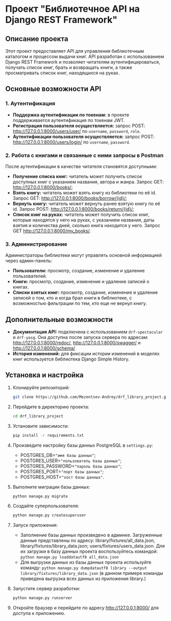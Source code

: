# Проект "Библиотечное API на Django REST Framework"

## Описание проекта

Этот проект предоставляет API для управления библиотечным каталогом и процессом выдачи книг. API разработан с использованием Django REST Framework и позволяет читателям аутентифицироваться, получать список книг, брать и возвращать книги, а также просматривать список книг, находящихся на руках.

## Основные возможности API

### 1. Аутентификация

- **Поддержка аутентификации по токенам:** в проекте поддерживается аутентификация по токенам JWT.
- **Регистрация пользователя осуществляется:** запрос POST: http://127.0.0.1:8000/users/user/ по `username`, `password`, `role`.
- **Аутентификации пользователя осуществляется:** запрос POST: http://127.0.0.1:8000/users/login/ по `username`, `password`.

### 2. Работа с книгами и связанные с ними запросы в Postman
После аутентификации в качестве читателя становятся доступными:
- **Получение списка книг:** читатель может получить список доступных книг с указанием названия, автора и жанра.
    Запрос GET: http://127.0.0.1:8000/books/;
- **Взять книгу:** читатель может взять книгу из библиотеки по её id.
    Запрос GET: http://127.0.0.1:8000/books/borrow/{id}/;
- **Вернуть книгу:** читатель может вернуть ранее взятую книгу по её id.
    Запрос POST: http://127.0.0.1:8000/books/return/{id}/;
- **Список книг на руках:** читатель может получить список книг, которые находятся у него на руках, с указанием названия, даты взятия и количества дней, сколько книга находится у него.
    Запрос GET http://127.0.0.1:8000/my_books/.

### 3. Администрирование

Администраторы библиотеки могут управлять основной информацией через админ-панель:

- **Пользователи:** просмотр, создание, изменение и удаление пользователей.
- **Книги:** просмотр, создание, изменение и удаление записей о книгах.
- **Списки взятых книг:** просмотр, создание, изменение и удаление записей о том, кто и когда брал книги в библиотеке, с возможностью фильтрации по тем, кто еще не вернул книгу.

## Дополнительные возможности

- **Документация API:** подключена с использованием  `drf-spectacular` и `drf-yasg`.
   Она доступна после запуска сервера по адресам: http://127.0.0.1:8000/redoc/, http://127.0.0.1:8000/swagger/ и http://127.0.0.1:8000/schema/
- **История изменений:** для фиксации истории изменений в моделях книг используется библиотека Django Simple History.

## Установка и настройка

1. Клонируйте репозиторий:
   ```bash
   git clone https://github.com/Mezentsev-Andrey/drf_library_project.git

2. Перейдите в директорию проекта:
   ```bash
   cd drf_library_project
   
3. Установите зависимости:
   ```bash
   pip install -r requirements.txt

4. Произведите настройку базы данных PostgreSQL в `settings.py`:

    - POSTGRES_DB=`"имя базы данных"`;
    - POSTGRES_USER=`"пользователь базы данных"`;
    - POSTGRES_PASSWORD=`"пароль базы данных"`;
    - POSTGRES_PORT=`"порт базы данных"`;
    - POSTGRES_HOST=`"хост базы данных"`.
   
5. Выполните миграции базы данных:
   ```bash
   python manage.py migrate

6. Создайте суперпользователя:
   ```bash
   python manage.py createsuperuser
   
7. Запуск приложения:
    - Заполнение базы данных произведено в админке. Загруженные данные представлены по адресу: library/fixtures/all_data.json, library/fixtures/library_data.json; users/fixtures/users_data.json. Для их загрузки в базу данных проекта воспользуйтесь командой: `python manage.py loaddatautf8 all_data.json`
    - Для выгрузки данных из базы данных проекта используйте команду: `python manage.py dumpdatautf8 library --output library/fixtures/library_data.json` (в данном примере команды приведена выгрузка всех данных из приложения library.)

8. Запустите сервер разработки:
   ```bash
   python manage.py runserver

9. Откройте браузер и перейдите по адресу http://127.0.0.1:8000/ для доступа к приложению.
